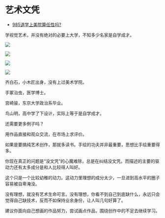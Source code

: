 # 艺术文凭

- [985退学上美院算任性吗?](https://www.zhihu.com/question/478421187/answer/2050093266)
  

学视觉艺术，并没有绝对的必要上大学，不知多少名家是自学成才。

![](https://pic3.zhimg.com/80/v2-a85d62c79bf437f166a36a638aaf7580_1440w.jpg?source=c8b7c179)

![](https://pic3.zhimg.com/80/v2-c4b044e1763006bb29df62980596bddb_1440w.jpg?source=c8b7c179)

![](https://pic1.zhimg.com/80/v2-0f13e6c3ebb2df4be4bf72ec75f4c865_1440w.jpg?source=c8b7c179)

![](https://pic3.zhimg.com/80/v2-1e7eb4933550e432f788ad0aa966ec88_1440w.jpg?source=c8b7c179)

  

  

齐白石，小木匠出身，没有上过美术学院。

手冢治虫，医学博士。

宫崎骏，东京大学政治系毕业。

鸟山明，高中学了下设计，实际上等于是自学成才。

还需要更多例子吗？

  

用作品直接和观众交流，在市场上求评价。

如果是要搞纯艺术创作，那就多读书。手绘的功夫并非最重要，思想比手绘重要得多。

你现在真正的问题是“没文凭”的心魔难除，总是在纠结没文凭。而描述的主要的驱动力还有太多成分是和人比较得人叫好。

这个只是一个比较幼稚的动力。这动力里理想的成分太少，一旦进到高水平的圈子容易被自卑淹没。

没有理想，就没有艺术生命可言。没有理想，你看不到自己到底缺什么，永远只会觉得自己缺技术，反而不如保持业余身份，让人叫几句好算了。

建议你面向自己想画的作品努力，尝试画点作品，围绕创作中的不足去继续学习。